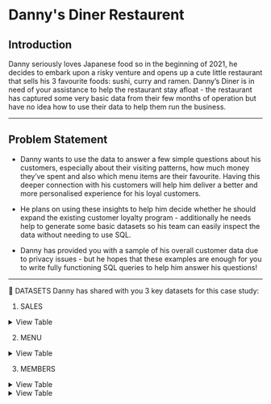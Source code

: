 # Danny's Diner Restaurent

## Introduction
Danny seriously loves Japanese food so in the beginning of 2021, he decides to embark upon a risky venture and opens up a cute little restaurant that sells his 3 favourite foods: sushi, curry and ramen.
Danny’s Diner is in need of your assistance to help the restaurant stay afloat - the restaurant has captured some very basic data from their few months of operation but have no idea how to use their data to help them run the business.
***

## Problem Statement
* Danny wants to use the data to answer a few simple questions about his customers, especially about their visiting patterns, how much money they’ve spent and also which menu items are their favourite. Having this deeper connection with his customers will help him deliver a better and more personalised experience for his loyal customers.

* He plans on using these insights to help him decide whether he should expand the existing customer loyalty program - additionally he needs help to generate some basic datasets so his team can easily inspect the data without needing to use SQL.

* Danny has provided you with a sample of his overall customer data due to privacy issues - but he hopes that these examples are enough for you to write fully functioning SQL queries to help him answer his questions!
***

📁 DATASETS
Danny has shared with you 3 key datasets for this case study:

1. SALES
<details>
  <summary>View Table</summary>
	The sales table captures all customer_id level purchases with an corresponding order_date and product_id information for when and what menu items were ordered.
	| customer_id	| order_date |	product_id |
	| --- 	| ---  | --- |
	| A |	2021-01-01 |	1 |
	| A |	2021-01-01 |	2 |
	| A |	2021-01-07 |	2 |
	| A |	2021-01-10 |	3 |
	| A |	2021-01-11 |	3 |
	| A |	2021-01-11 |	3 |
	| B |	2021-01-01 |	2 |
	| B |	2021-01-02 |	2 |
	| B |	2021-01-04 |	1 |
	| B |	2021-01-11 |	1 |
	| B |	2021-01-16 |	3 |
	| B |	2021-02-01 |	3 |
	| C |	2021-01-01 |	3 |
	| C |   2021-01-01 |	3 |
	| C |   2021-01-07 |	3 |
</details>

2. MENU
<details>
  <summary>View Table</summary>
	The menu table maps the product_id to the actual product_name and price of each menu item.
	| product_id	| product_name |	price |
	| --- 	| ---  | --- |
	| 1 |	price |	10 |
	| 2 |	curry |	15 |
	| 3 |	ramen |	12 |
	
</details>


3. MEMBERS
<details>
  <summary>View Table</summary>
	The final members table captures the join_date when a customer_id joined the beta version of the Danny’s Diner loyalty program.
	| customer_id	| join_date |
	| --- 	| ---  |
	| A |	2021-01-07 |
	| B |	2021-01-09 |
	
</details>
<details>
  <summary>View Table</summary>
	The final members table captures the join_date when a customer_id joined the beta version of the Danny’s Diner loyalty program.
	| customer_id |	join_date |
	|    ---      |   ---     | 
	|     A       |	2021-01-07 |
	|     B       |	2021-01-09 |
<details>


### 💬 CASE STUDY QUESTIONS
* What is the total amount each customer spent at the restaurant?
* How many days has each customer visited the restaurant?
* What was the first item from the menu purchased by each customer?
* What is the most purchased item on the menu and how many times was it purchased by all customers?
* Which item was the most popular for each customer?
* Which item was purchased first by the customer after they became a member?
* Which item was purchased just before the customer became a member?
* What is the total items and amount spent for each member before they became a member?
* If each $1 spent equates to 10 points and sushi has a 2x points multiplier - how many points would each customer have?
* In the first week after a customer joins the program (including their join date) they earn 2x points on all items, not just sushi - how many points do customer A and B have at the end of January?

🎯 INSIGHTS GENERATED
* Ramen was the most favorite dish/ ordered item by all the customers with ordered 8 times.
* Customer with Id 'A' ordered the most while Customer with ID 'B' spent the least amount
* Customer with Id 'B' visited more in the restaurant i.e., 6 times.



## Detailed Analysis with MySQL Query

### Danny has shared with you 3 key datasets for this case study:

* sales
* menu
* members
```SQL
CREATE SCHEMA dannys_diner;
USE dannys_diner;

CREATE TABLE sales (
  customer_id VARCHAR(1),
  order_date DATE,
  product_id INTEGER
);

INSERT INTO sales
  (customer_id, order_date, product_id)
VALUES
  ('A', '2021-01-01', '1'),
  ('A', '2021-01-01', '2'),
  ('A', '2021-01-07', '2'),
  ('A', '2021-01-10', '3'),
  ('A', '2021-01-11', '3'),
  ('A', '2021-01-11', '3'),
  ('B', '2021-01-01', '2'),
  ('B', '2021-01-02', '2'),
  ('B', '2021-01-04', '1'),
  ('B', '2021-01-11', '1'),
  ('B', '2021-01-16', '3'),
  ('B', '2021-02-01', '3'),
  ('C', '2021-01-01', '3'),
  ('C', '2021-01-01', '3'),
  ('C', '2021-01-07', '3');
 

CREATE TABLE menu (
  product_id INTEGER,
  product_name VARCHAR(5),
  price INTEGER
);

INSERT INTO menu
  (product_id, product_name, price)
VALUES
  ('1', 'sushi', '10'),
  ('2', 'curry', '15'),
  ('3', 'ramen', '12');
  

CREATE TABLE members (
  customer_id VARCHAR(1),
  join_date DATE
);

INSERT INTO members
  (customer_id, join_date)
VALUES
  ('A', '2021-01-07'),
  ('B', '2021-01-09');
```

[DBFiddle Link For Schema](https://www.db-fiddle.com/f/2rM8RAnq7h5LLDTzZiRWcd/138)

You can inspect the entity relationship diagram and example data below.

<img src="https://github.com/MrKapoor95/SQL_Project/blob/main/Case%20Study%20%231%20-%20Danny's%20Diner/CaseStudy%201%20Schema.png" width=50% height=50%>


***

## Case Study Questions

I am using MySQL for querying the following case study questions.

### 1 What is the total amount each customer spent at the restaurant?

```sql
SELECT
	s.customer_id,	sum(m.price) as "amount"
FROM 
	dannys_diner.sales as s
JOIN 
	dannys_diner.menu as m on s.product_id = m.product_id
GROUP BY 
	s.customer_id
ORDER BY 
	Amount DESC;
```
Output
| customer_id    | amount   |
| :---:   | :---: |
| A | 76  |
| B | 74  |
| C | 36  |

### 2 How many days has each customer visited the restaurant?

```sql
SELECT 
	s.customer_id, count(DISTINCT s.order_date) as "count"
FROM
    dannys_diner.sales as s
GROUP BY 
	s.customer_id
ORDER BY 
	 s.customer_id;

```
Output
| customer_id    | count   |
| :---:   | :---: |
| A | 4  |
| B | 6  |
| C | 2  |

3 What was the first item from the menu purchased by each customer?

```sql
SELECT
	s.customer_id,
    m.product_name
FROM 
	dannys_diner.sales as s
JOIN 
	dannys_diner.menu as m
    on s.product_id = m.product_id
GROUP BY 
	s.customer_id;
```
Output
| customer_id    | product_id   |
| :---:   | :---: |
| A | sushi  |  
| B | curry  |
| C | ramen  |

4 What is the most purchased item on the menu and how many times was it purchased by all customers?

```sql
SELECT 
	m.product_name, count(s.product_id) as order_count
FROM 
	dannys_diner.sales as s
INNER JOIN 
	dannys_diner.menu as m ON s.product_id=m.product_id
GROUP BY m.product_name
ORDER BY order_count desc
limit 1;
```
Using Rank()
```sql
SELECT product_name, order_count
FROM (
	SELECT
	m.product_name, count(s.product_id) as order_count,
    RANK() OVER(ORDER BY s.product_id DESC) as order_rank
	FROM 
	dannys_diner.sales as s
	INNER JOIN 
	dannys_diner.menu as m ON s.product_id=m.product_id
	GROUP BY m.product_name) as item_count
WHERE order_rank = 1;
```
Output
| product_name    | order_count   |
| :---:   | :---: |
| ramen | 8  | 


5 Which item was the most popular for each customer?

```sql
SELECT 
	customer_id, product_name
FROM
	(SELECT 
		s.customer_id, s.product_id, m.product_name, count(s.product_id) as order_count,
   		rank() OVER(PARTITION BY s.customer_id ORDER BY count(s.product_id) DESC) as ranking
	FROM 
		dannys_diner.sales as s
	INNER JOIN 
		dannys_diner.menu as m ON s.product_id=m.product_id
	GROUP BY s.customer_id, s.product_id) as order_ranking
WHERE ranking = 1
ORDER BY customer_id
;
```
Output
| customer_id    | product_name   |
| :---:   | :---: |
| A | ramen  |  
| B | curry  |
| B | sushi  |
| B | ramen  |
| C | ramen  |

6 Which item was purchased first by the customer after they became a member?

```sql
SELECT 
	customer_id, product_name
FROM
	(SELECT 
		s.customer_id, s.product_id, m.product_name, s.order_date ,
		rank() OVER(PARTITION BY s.customer_id ORDER BY s.order_date) as ranking
	FROM 
		dannys_diner.menu as m 
	JOIN 
		dannys_diner.sales as s ON s.product_id=m.product_id
	JOIN 
		dannys_diner.members as mb ON s.customer_id=mb.customer_id
	WHERE 
		s.order_date >=mb.join_date) as order_ranking
where ranking=1 ;
```
Output
| customer_id    | product_name   |
| :---:   | :---: |
| A | curry  |  
| B | sushi  |

7 Which item was purchased just before the customer became a member?

```sql
SELECT 
	customer_id, product_name
FROM
	(SELECT 
		s.customer_id, s.product_id, m.product_name, s.order_date ,
		rank() OVER(PARTITION BY s.customer_id ORDER BY s.order_date desc) as ranking
	FROM 
		dannys_diner.menu as m 
	JOIN 
		dannys_diner.sales as s ON s.product_id=m.product_id
	JOIN 
		dannys_diner.members as mb ON s.customer_id=mb.customer_id
	WHERE 
		s.order_date < mb.join_date) as order_ranking
where ranking=1 ;
```
Output
| customer_id    | product_name   |
| :---:   | :---: |
| A | sushi  |  
| A | curry  |  
| B | sushi  |

8 What is the total items and amount spent for each member before they became a member?

```sql
SELECT 
	s.customer_id,
	COUNT(s.product_id) AS item_count,
	SUM(m.price) AS amount
FROM 
	dannys_diner.menu AS m
JOIN 
	dannys_diner.sales AS s ON s.product_id = m.product_id
JOIN 
	dannys_diner.members AS mb ON s.customer_id = mb.customer_id
WHERE
	s.order_date < mb.join_date
GROUP BY 
	s.customer_id ;
```
Output
| customer_id    | item_count   | Amount   |
| :---:   | :---: | :---: |
| B | 3  | 40  |  
| A | 2  | 25  |  

9 If each $1 spent equates to 10 points and sushi has a 2x points multiplier - how many points would each customer have?

```sql
SELECT 
	customer_id, sum(points) as Total_Points
FROM
	(SELECT customer_id, product_name, amount, 
	  	CASE WHEN product_name="sushi" THEN amount*20 ELSE amount*10 END as Points
	 FROM
	       (SELECT 
			s.customer_id,
			m.product_name,
			SUM(m.price) AS amount
		FROM 
			dannys_diner.menu AS m
		JOIN 
			dannys_diner.sales AS s ON s.product_id = m.product_id
		GROUP BY customer_id, m.product_name) 
		as amount_spent) 
	as points
GROUP BY customer_id ;
```
Output
| customer_id    | Total_points   |
| :---:   | :---: |
| A | 860  |  
| A | 940  |  
| B | 360  |

10 In the first week after a customer joins the program (including their join date) they earn 2x points on all items, not just sushi - how many points do customer A and B have at the end of January?

```sql
SELECT 
	s.customer_id,
	SUM(CASE 
		WHEN (s.order_date >= mb.join_date) AND (s.order_date <= "2021-01-31") THEN  price*20
            	WHEN (s.order_date < mb.join_date) AND (m.product_name="sushi") THEN price*20 ELSE price*10
	    END) as Points
FROM 
	dannys_diner.menu AS m
JOIN 
	dannys_diner.sales AS s ON s.product_id = m.product_id
JOIN 
	dannys_diner.members AS mb ON s.customer_id = mb.customer_id
GROUP BY s.customer_id ;
```
Output
| customer_id    | Total_points   |
| :---:   | :---: |
| A | 1060  |  
| B | 1370  | 

